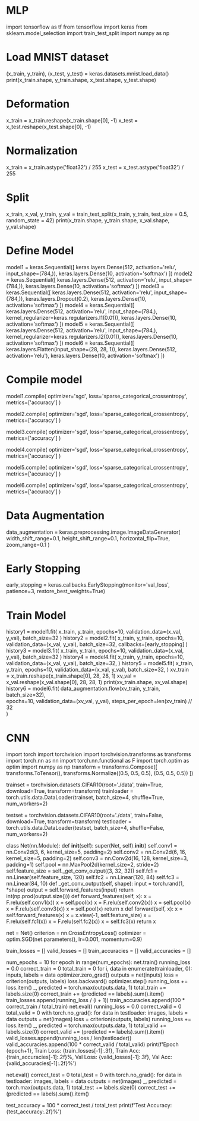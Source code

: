 # MLP
import tensorflow as tf 
from tensorflow import keras
from sklearn.model_selection import train_test_split
import numpy as np
# Load MNIST dataset
(x_train, y_train), (x_test, y_test) = keras.datasets.mnist.load_data()
print(x_train.shape, y_train.shape, x_test.shape, y_test.shape)
# Deformation
x_train = x_train.reshape(x_train.shape[0], -1)
x_test = x_test.reshape(x_test.shape[0], -1)
# Normalization
x_train = x_train.astype('float32') / 255
x_test = x_test.astype('float32') / 255
# Split
x_train, x_val, y_train, y_val = train_test_split(x_train, y_train, test_size = 0.5, random_state = 42)
print(x_train.shape, y_train.shape, x_val.shape, y_val.shape)
# Define Model
model1 = keras.Sequential([
    keras.layers.Dense(512, activation='relu', input_shape=(784,)),
    keras.layers.Dense(10, activation='softmax')
])
model2 = keras.Sequential([
    keras.layers.Dense(512, activation='relu', input_shape=(784,)),
    keras.layers.Dense(10, activation='softmax')
])
model3 = keras.Sequential([
    keras.layers.Dense(512, activation='relu', input_shape=(784,)),
    keras.layers.Dropout(0.2),
    keras.layers.Dense(10, activation='softmax')
])
model4 = keras.Sequential([
    keras.layers.Dense(512, activation='relu', input_shape=(784,), kernel_regularizer=keras.regularizers.l1(0.01)),
    keras.layers.Dense(10, activation='softmax')
])
model5 = keras.Sequential([
    keras.layers.Dense(512, activation='relu', input_shape=(784,), kernel_regularizer=keras.regularizers.l2(0.01)),
    keras.layers.Dense(10, activation='softmax')
])
model6 = keras.Sequential([
    keras.layers.Flatten(input_shape=(28, 28, 1)), 
    keras.layers.Dense(512, activation='relu'),
    keras.layers.Dense(10, activation='softmax')
])
# Compile model
model1.compile(
    optimizer='sgd',
    loss='sparse_categorical_crossentropy',
    metrics=['accuracy']
)

model2.compile(
    optimizer='sgd',
    loss='sparse_categorical_crossentropy',
    metrics=['accuracy']
)

model3.compile(
    optimizer='sgd',
    loss='sparse_categorical_crossentropy',
    metrics=['accuracy']
)

model4.compile(
    optimizer='sgd',
    loss='sparse_categorical_crossentropy',
    metrics=['accuracy']
)

model5.compile(
    optimizer='sgd',
    loss='sparse_categorical_crossentropy',
    metrics=['accuracy']
)

model6.compile(
    optimizer='sgd',
    loss='sparse_categorical_crossentropy',
    metrics=['accuracy']
)
# Data Augmentation
data_augmentation = keras.preprocessing.image.ImageDataGenerator(
    width_shift_range=0.1,
    height_shift_range=0.1,
    horizontal_flip=True,
    zoom_range=0.1
)
# Early Stopping
early_stopping = keras.callbacks.EarlyStopping(monitor='val_loss', patience=3, restore_best_weights=True)
# Train Model
history1 = model1.fit(
    x_train, y_train,
    epochs=10,
    validation_data=(x_val, y_val),
    batch_size=32
)
history2 = model2.fit(
    x_train, y_train,
    epochs=10,
    validation_data=(x_val, y_val),
    batch_size=32,
    callbacks=[early_stopping]
)
history3 = model3.fit(
    x_train, y_train,
    epochs=10,
    validation_data=(x_val, y_val),
    batch_size=32
)
history4 = model4.fit(
    x_train, y_train,
    epochs=10,
    validation_data=(x_val, y_val),
    batch_size=32,
)
history5 = model5.fit(
    x_train, y_train,
    epochs=10,
    validation_data=(x_val, y_val),
    batch_size=32,
)
xv_train = x_train.reshape(x_train.shape[0], 28, 28, 1)
xv_val = x_val.reshape(x_val.shape[0], 28, 28, 1)
print(xv_train.shape, xv_val.shape)
history6 = model6.fit(
    data_augmentation.flow(xv_train, y_train, batch_size=32),  
    epochs=10,
    validation_data=(xv_val, y_val), 
    steps_per_epoch=len(xv_train) // 32  
)

# CNN
import torch
import torchvision
import torchvision.transforms as transforms
import torch.nn as nn
import torch.nn.functional as F
import torch.optim as optim
import numpy as np
transform = transforms.Compose([
    transforms.ToTensor(),
    transforms.Normalize((0.5, 0.5, 0.5), (0.5, 0.5, 0.5))
])

trainset = torchvision.datasets.CIFAR10(root='./data', train=True, download=True, transform=transform)
trainloader = torch.utils.data.DataLoader(trainset, batch_size=4, shuffle=True, num_workers=2)

testset = torchvision.datasets.CIFAR10(root='./data', train=False, download=True, transform=transform)
testloader = torch.utils.data.DataLoader(testset, batch_size=4, shuffle=False, num_workers=2)

class Net(nn.Module):
    def __init__(self):
        super(Net, self).__init__()
        self.conv1 = nn.Conv2d(3, 6, kernel_size=5, padding=2)
        self.conv2 = nn.Conv2d(6, 16, kernel_size=5, padding=2)
        self.conv3 = nn.Conv2d(16, 128, kernel_size=3, padding=1)
        self.pool = nn.MaxPool2d(kernel_size=2, stride=2)
        self.feature_size = self._get_conv_output((3, 32, 32))
        self.fc1 = nn.Linear(self.feature_size, 120)
        self.fc2 = nn.Linear(120, 84)
        self.fc3 = nn.Linear(84, 10)
    def _get_conv_output(self, shape):
        input = torch.rand(1, *shape)
        output = self.forward_features(input)
        return int(np.prod(output.size()))
    def forward_features(self, x):
        x = F.relu(self.conv1(x))
        x = self.pool(x)
        x = F.relu(self.conv2(x))
        x = self.pool(x)
        x = F.relu(self.conv3(x))
        x = self.pool(x)
        return x
    def forward(self, x):
        x = self.forward_features(x)
        x = x.view(-1, self.feature_size)
        x = F.relu(self.fc1(x))
        x = F.relu(self.fc2(x))
        x = self.fc3(x)
        return x

net = Net()
criterion = nn.CrossEntropyLoss()
optimizer = optim.SGD(net.parameters(), lr=0.001, momentum=0.9)

train_losses = []
valid_losses = []
train_accuracies = []
valid_accuracies = []

num_epochs = 10
for epoch in range(num_epochs):
    net.train()
    running_loss = 0.0
    correct_train = 0
    total_train = 0
    for i, data in enumerate(trainloader, 0):
        inputs, labels = data
        optimizer.zero_grad()
        outputs = net(inputs)
        loss = criterion(outputs, labels)
        loss.backward()
        optimizer.step()
        running_loss += loss.item()
        _, predicted = torch.max(outputs.data, 1)
        total_train += labels.size(0)
        correct_train += (predicted == labels).sum().item()
    train_losses.append(running_loss / (i + 1))
    train_accuracies.append(100 * correct_train / total_train)
    net.eval()
    running_loss = 0.0
    correct_valid = 0
    total_valid = 0
    with torch.no_grad():
        for data in testloader:
            images, labels = data
            outputs = net(images)
            loss = criterion(outputs, labels)
            running_loss += loss.item()
            _, predicted = torch.max(outputs.data, 1)
            total_valid += labels.size(0)
            correct_valid += (predicted == labels).sum().item()
    valid_losses.append(running_loss / len(testloader))
    valid_accuracies.append(100 * correct_valid / total_valid)
    print(f'Epoch {epoch+1}, Train Loss: {train_losses[-1]:.3f}, Train Acc: {train_accuracies[-1]:.2f}%, Val Loss: {valid_losses[-1]:.3f}, Val Acc: {valid_accuracies[-1]:.2f}%')

net.eval()
correct_test = 0
total_test = 0
with torch.no_grad():
    for data in testloader:
        images, labels = data
        outputs = net(images)
        _, predicted = torch.max(outputs.data, 1)
        total_test += labels.size(0)
        correct_test += (predicted == labels).sum().item()

test_accuracy = 100 * correct_test / total_test
print(f'Test Accuracy: {test_accuracy:.2f}%')
